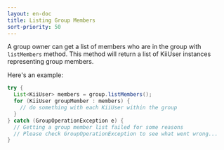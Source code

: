 ```yaml
---
layout: en-doc
title: Listing Group Members
sort-priority: 50
---
```

A group owner can get a list of members who are in the group with `listMembers` method.  This method will return a list of KiiUser instances representing group members. 

Here's an example:

```java
try {
  List<KiiUser> members = group.listMembers();
  for (KiiUser groupMember : members) {
    // do something with each KiiUser within the group
  }
} catch (GroupOperationException e) {
  // Getting a group member list failed for some reasons
  // Please check GroupOperationException to see what went wrong...
}
```
